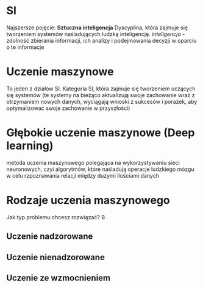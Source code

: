 
# SI
Najszersze pojęcie: **Sztuczna inteligencja**
Dyscyplina, która zajmuje się tworzeniem systemów naśladujących ludzką inteligencję.
*inteligencja* - zdolność zbierania informacji, ich analizy i podejmowania decyzji w oparciu o te informacje

# Uczenie maszynowe
To jeden z działów SI.
Kategoria SI, która zajmuje się tworzeniem uczących się systemów (te systemy na bieżąco aktualizują swoje zachowanie wraz z otrzymaniem nowych danych, wyciągają wnioski z sukcesów i porażek, aby optymalizować swoje zachowanie w przyszłości)


# Głębokie uczenie maszynowe (Deep learning)
metoda uczenia maszynowego polegająca na wykorzystywaniu sieci neuronowych, czyi algorytmów, które naśladują operacje ludzkiego mózgu w celu rzpoznawania relacji między dużymi ilościami danych

# Rodzaje uczenia maszynowego
Jak typ problemu chcesz rozwiązać? B


## Uczenie nadzorowane


## Uczenie nienadzorowane


## Uczenie ze wzmocnieniem















